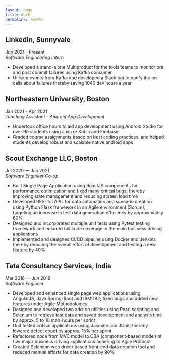 ```yaml
---
layout: page
title: Work
permalink: /work/
---
```


## LinkedIn, Sunnyvale
Jun 2021 - Present
<br/>
*Software Engineering Intern*
+ Developed a stand-alone Multiproduct for the tools teams to monitor pre and post commit failures using Kafka consumer
+ Utilized events from Kafka and developed a Slack bot to notify the on-calls about failures thereby saving 1040 dev hours a year

## Northeastern University, Boston
Jan 2021 - Apr 2021
<br/>
*Teaching Assistant – Android App Development*
+ Undertook office hours to aid app development using Android Studio for over 90 students using Java or Kotlin and Firebase
+ Graded course assignments based on best coding practices, and helped students develop robust and scalable native android apps

## Scout Exchange LLC, Boston
Jul 2020 — Jan 2021
<br/>
*Software Engineer Co-op*
+ Built Single Page Application using ReactJS components for performance optimization and fixed many critical bugs, thereby improving state management and reducing screen load time
+ Developed RESTful APIs for data automation and scenario creation using Python Flask framework in an Agile environment (Scrum), targeting an increase in test data generation efficiency by approximately 60%
+ Designed and incorporated multiple unit tests using Pytest testing framework and ensured full code coverage in the main
business driving applications
+ Implemented and designed CI/CD pipeline using Docker and Jenkins thereby reducing the overall effort of development and
testing a new feature by 40%

## Tata Consultancy Services, India 
Mar 2016 — Jun 2019
<br/>
*Software Engineer*
+ Developed and enhanced single page web applications using AngularJS, Java Spring-Boot and IBMDB2; fixed bugs and added
new features under Agile Methodologies
+ Designed and developed two add-on utilities using Pearl scripting and Selenium to retrieve test data and saved development and
analysis time by approx. 5 to 10 man-hours per sprint
+ Unit tested critical applications using Jasmine and JUnit; thereby lowered defect count by approx. 15% per sprint
+ Refactored code from MVC model to CBA (component-based model) of five major business driving applications adhering to
Agile Protocol
+ Created Selenium web driver based front-end data creation tool and reduced manual efforts for data creation by 90%
